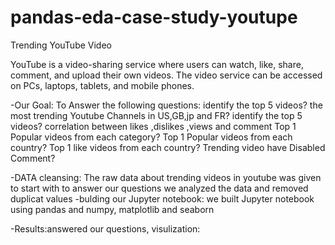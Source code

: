 # pandas-eda-case-study-youtupe

Trending YouTube Video 

YouTube is a video-sharing service where users can watch, like, share, comment, and upload their own videos. The video service can be accessed on PCs, laptops, tablets, and mobile phones.

-Our Goal:
To Answer the following questions:
identify the top 5 videos?
the most trending Youtube Channels in US,GB,jp and FR?
identify the top 5 videos?
correlation between likes ,dislikes ,views and comment
Top 1 Popular videos from each category?
Top 1 Popular videos from each country?
Top 1 like videos from each country?
Trending video have Disabled Comment?

-DATA cleansing:
The raw data about trending videos in youtube was given to start with to answer our questions
we analyzed the data and removed duplicat values
-bulding our Jupyter notebook:
we built Jupyter notebook using pandas and  numpy, matplotlib and seaborn

-Results:answered our questions, visulization:
